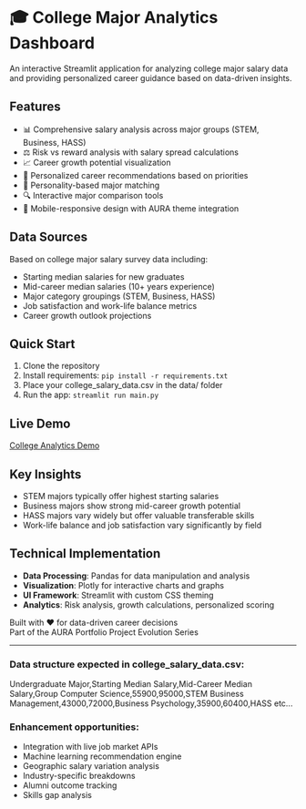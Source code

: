# 🎓 College Major Analytics Dashboard
 
 An interactive Streamlit application for analyzing college major salary data and providing 
 personalized career guidance based on data-driven insights.
 
## Features
- 📊 Comprehensive salary analysis across major groups (STEM, Business, HASS)
- ⚖️ Risk vs reward analysis with salary spread calculations
- 📈 Career growth potential visualization  
- 🎯 Personalized career recommendations based on priorities
- 🧠 Personality-based major matching
- 🔍 Interactive major comparison tools
- 📱 Mobile-responsive design with AURA theme integration
 
## Data Sources
Based on college major salary survey data including:
- Starting median salaries for new graduates
- Mid-career median salaries (10+ years experience)
- Major category groupings (STEM, Business, HASS)
- Job satisfaction and work-life balance metrics
- Career growth outlook projections
 
## Quick Start
1. Clone the repository
2. Install requirements: `pip install -r requirements.txt`
3. Place your college_salary_data.csv in the data/ folder
4. Run the app: `streamlit run main.py`
 
## Live Demo
[College Analytics Demo](https://college-analytics-with-guidance.streamlit.app/)
 
## Key Insights
- STEM majors typically offer highest starting salaries
- Business majors show strong mid-career growth potential
- HASS majors vary widely but offer valuable transferable skills
- Work-life balance and job satisfaction vary significantly by field

## Technical Implementation
- **Data Processing**: Pandas for data manipulation and analysis
- **Visualization**: Plotly for interactive charts and graphs
- **UI Framework**: Streamlit with custom CSS theming
- **Analytics**: Risk analysis, growth calculations, personalized scoring

Built with ❤️ for data-driven career decisions  
Part of the AURA Portfolio Project Evolution Series

---

### Data structure expected in college_salary_data.csv:
Undergraduate Major,Starting Median Salary,Mid-Career Median Salary,Group
Computer Science,55900,95000,STEM
Business Management,43000,72000,Business
Psychology,35900,60400,HASS
etc...

### Enhancement opportunities:
- Integration with live job market APIs
- Machine learning recommendation engine
- Geographic salary variation analysis
- Industry-specific breakdowns
- Alumni outcome tracking
- Skills gap analysis
